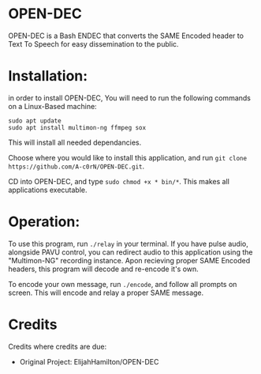# OPEN-DEC
OPEN-DEC is a Bash ENDEC that converts the SAME Encoded header to Text To Speech for easy dissemination to the public.

# Installation:
in order to install OPEN-DEC, You will need to run the following commands on a Linux-Based machine:

```
sudo apt update
sudo apt install multimon-ng ffmpeg sox
```

This will install all needed dependancies.

Choose where you would like to install this application, and run `git clone https://github.com/A-c0rN/OPEN-DEC.git`.

CD into OPEN-DEC, and type `sudo chmod +x * bin/*`. This makes all applications executable.

# Operation:
To use this program, run `./relay` in your terminal. If you have pulse audio, alongside PAVU control, you can redirect audio to this application using the "Multimon-NG" recording instance.
Apon recieving proper SAME Encoded headers, this program will decode and re-encode it's own.

To encode your own message, run `./encode`, and follow all prompts on screen. This will encode and relay a proper SAME message.

# Credits
Credits where credits are due:
 - Original Project: ElijahHamilton/OPEN-DEC
